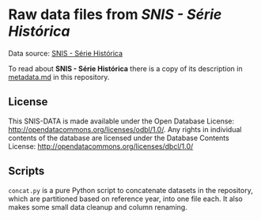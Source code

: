 # Raw data files from *SNIS - Série Histórica*

Data source: [SNIS - Série Histórica](http://app4.mdr.gov.br/serieHistorica/)

To read about **SNIS - Série Histórica** there is a copy of its description in [metadata.md](metadata.md) in this repository.

## License

This SNIS-DATA is made available under the Open Database License: http://opendatacommons.org/licenses/odbl/1.0/. Any rights in individual contents of the database are licensed under the Database Contents License: http://opendatacommons.org/licenses/dbcl/1.0/

## Scripts

`concat.py` is a pure Python script to concatenate datasets in the repository, which are partitioned based on reference year, into one file each. It also makes some small data cleanup and column renaming.

